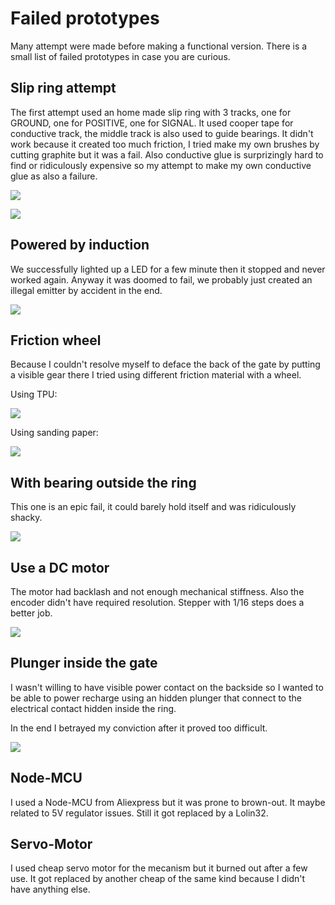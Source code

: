 # Failed prototypes

Many attempt were made before making a functional version. There is a small list of failed prototypes in case you are curious.

## Slip ring attempt

The first attempt used an home made slip ring with 3 tracks, one for GROUND, one for POSITIVE, one for SIGNAL.
It used cooper tape for conductive track, the middle track is also used to guide bearings.
It didn't work because it created too much friction, I tried make my own brushes by cutting graphite but it was a fail. Also conductive glue is surprizingly hard to find or ridiculously expensive so my attempt to make my own conductive glue as also a failure.

![](./Assets/failed-proto-slipring1.png)

![](./Assets/failed-proto-slipring2.png)

## Powered by induction

We successfully lighted up a LED for a few minute then it stopped and never worked again. Anyway it was doomed to fail, we probably just created an illegal emitter by accident in the end.

![](./Assets/failed-proto-induction-1.jpg)

## Friction wheel

Because I couldn't resolve myself to deface the back of the gate by putting a visible gear there I tried using different friction material with a wheel.

Using TPU:

![](./Assets/failed-proto-wheel-1.png)

Using sanding paper:

![](./Assets/failed-proto-wheel-2.png)

## With bearing outside the ring

This one is an epic fail, it could barely hold itself and was ridiculously shacky.

![](./Assets/failed-proto-bearingout-1.jpg)

## Use a DC motor

The motor had backlash and not enough mechanical stiffness. Also the encoder didn't have required resolution.
Stepper with 1/16 steps does a better job.

![](./Assets/failed-dc-motor-1.jpg)

## Plunger inside the gate

I wasn't willing to have visible power contact on the backside so I wanted to be able to power recharge using an hidden plunger that connect to the electrical contact hidden inside the ring. 

In the end I betrayed my conviction after it proved too difficult.

![](./Assets/fail-arm-plunger.png)

## Node-MCU

I used a Node-MCU from Aliexpress but it was prone to brown-out. It maybe related to 5V regulator issues.
Still it got replaced by a Lolin32.

## Servo-Motor

I used cheap servo motor for the mecanism but it burned out after a few use. It got replaced by another cheap of the same kind because I didn't have anything else.